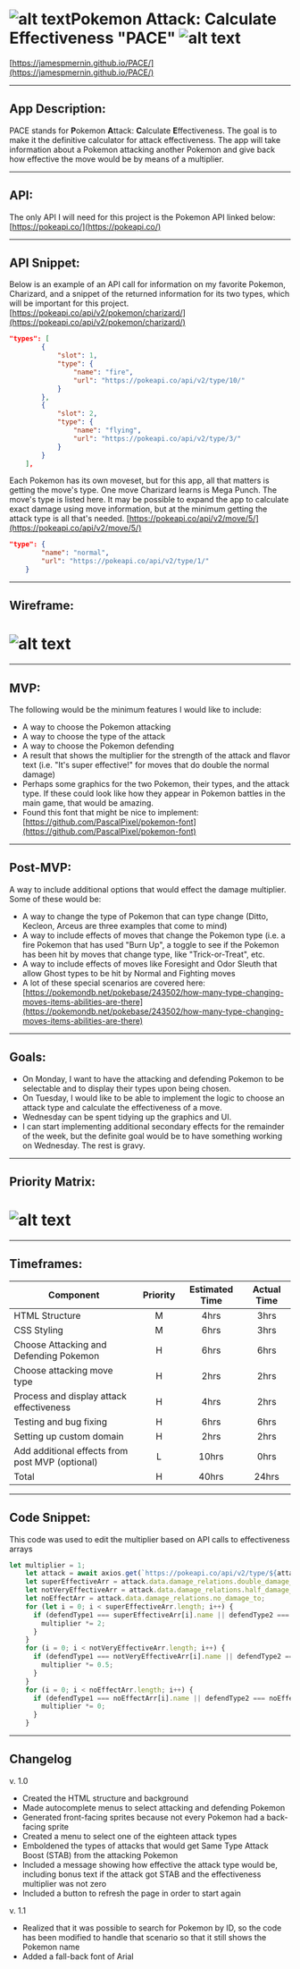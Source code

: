 # ![alt text](https://github.com/JamesMernin/PACE/blob/master/Images/pokeball.png "Pokeball")Pokemon Attack: Calculate Effectiveness "PACE" ![alt text](https://github.com/JamesMernin/PACE/blob/master/Images/pokeball.png "Pokeball")

[https://jamespmernin.github.io/PACE/](https://jamespmernin.github.io/PACE/)

---

## App Description:
PACE stands for **P**okemon **A**ttack: **C**alculate **E**ffectiveness. The goal is to make it the definitive calculator for attack effectiveness. The app will take information about a Pokemon attacking another Pokemon and give back how effective the move would be by means of a multiplier.

---

## API:
The only API I will need for this project is the Pokemon API linked below:
[https://pokeapi.co/](https://pokeapi.co/)

---

## API Snippet:
Below is an example of an API call for information on my favorite Pokemon, Charizard, and a snippet of the returned information for its two types, which will be important for this project.
[https://pokeapi.co/api/v2/pokemon/charizard/](https://pokeapi.co/api/v2/pokemon/charizard/)
```json
"types": [
        {
            "slot": 1,
            "type": {
                "name": "fire",
                "url": "https://pokeapi.co/api/v2/type/10/"
            }
        },
        {
            "slot": 2,
            "type": {
                "name": "flying",
                "url": "https://pokeapi.co/api/v2/type/3/"
            }
        }
    ],
```
Each Pokemon has its own moveset, but for this app, all that matters is getting the move's type. One move Charizard learns is Mega Punch. The move's type is listed here. It may be possible to expand the app to calculate exact damage using move information, but at the minimum getting the attack type is all that's needed.
[https://pokeapi.co/api/v2/move/5/](https://pokeapi.co/api/v2/move/5/)
```json
"type": {
        "name": "normal",
        "url": "https://pokeapi.co/api/v2/type/1/"
    }
```
---

## Wireframe:
# ![alt text](https://github.com/JamesMernin/PACE/blob/master/Images/Wireframe.png "Wireframe")

---

## MVP:
The following would be the minimum features I would like to include:
  * A way to choose the Pokemon attacking
  * A way to choose the type of the attack
  * A way to choose the Pokemon defending
  * A result that shows the multiplier for the strength of the attack and flavor text (i.e. "It's super effective!" for moves that do double the normal damage)
  * Perhaps some graphics for the two Pokemon, their types, and the attack type. If these could look like how they appear in Pokemon battles in the main game, that would be amazing.
  * Found this font that might be nice to implement: [https://github.com/PascalPixel/pokemon-font](https://github.com/PascalPixel/pokemon-font)

---

## Post-MVP:
A way to include additional options that would effect the damage multiplier. Some of these would be:
  * A way to change the type of Pokemon that can type change (Ditto, Kecleon, Arceus are three examples that come to mind)
  * A way to include effects of moves that change the Pokemon type (i.e. a fire Pokemon that has used "Burn Up", a toggle to see if the Pokemon has been hit by moves that change type, like "Trick-or-Treat", etc.
  * A way to include effects of moves like Foresight and Odor Sleuth that allow Ghost types to be hit by Normal and Fighting moves
  * A lot of these special scenarios are covered here: [https://pokemondb.net/pokebase/243502/how-many-type-changing-moves-items-abilities-are-there](https://pokemondb.net/pokebase/243502/how-many-type-changing-moves-items-abilities-are-there)

---

## Goals:
  * On Monday, I want to have the attacking and defending Pokemon to be selectable and to display their types upon being chosen.
  * On Tuesday, I would like to be able to implement the logic to choose an attack type and calculate the effectiveness of a move.
  * Wednesday can be spent tidying up the graphics and UI.
  * I can start implementing additional secondary effects for the remainder of the week, but the definite goal would be to have something working on Wednesday. The rest is gravy.

---

## Priority Matrix:
# ![alt text](https://github.com/JamesMernin/PACE/blob/master/Images/Priority%20Matrix.png "Priority Matrix")

---

## Timeframes:
| Component | Priority | Estimated Time | Actual Time |
| --- | :---: |  :---: | :---: |
| HTML Structure | M | 4hrs | 3hrs |
| CSS Styling | M | 6hrs | 3hrs |
| Choose Attacking and Defending Pokemon | H | 6hrs | 6hrs |
| Choose attacking move type | H | 2hrs | 2hrs |
| Process and display attack effectiveness | H | 4hrs | 2hrs |
| Testing and bug fixing | H | 6hrs | 6hrs |
| Setting up custom domain | H | 2hrs | 2hrs |
| Add additional effects from post MVP (optional) | L | 10hrs | 0hrs |
| Total | H | 40hrs | 24hrs |

---

## Code Snippet:
This code was used to edit the multiplier based on API calls to effectiveness arrays
```javascript
let multiplier = 1;
    let attack = await axios.get(`https://pokeapi.co/api/v2/type/${attackType.value}/`);
    let superEffectiveArr = attack.data.damage_relations.double_damage_to;
    let notVeryEffectiveArr = attack.data.damage_relations.half_damage_to;
    let noEffectArr = attack.data.damage_relations.no_damage_to;
    for (let i = 0; i < superEffectiveArr.length; i++) {
      if (defendType1 === superEffectiveArr[i].name || defendType2 === superEffectiveArr[i].name) {
        multiplier *= 2;
      }
    }
    for (i = 0; i < notVeryEffectiveArr.length; i++) {
      if (defendType1 === notVeryEffectiveArr[i].name || defendType2 === notVeryEffectiveArr[i].name) {
        multiplier *= 0.5;
      }
    }
    for (i = 0; i < noEffectArr.length; i++) {
      if (defendType1 === noEffectArr[i].name || defendType2 === noEffectArr[i].name) {
        multiplier *= 0;
      }
    }
```

---

## Changelog
v. 1.0
  * Created the HTML structure and background
  * Made autocomplete menus to select attacking and defending Pokemon
  * Generated front-facing sprites because not every Pokemon had a back-facing sprite
  * Created a menu to select one of the eighteen attack types
  * Emboldened the types of attacks that would get Same Type Attack Boost (STAB) from the attacking Pokemon
  * Included a message showing how effective the attack type would be, including bonus text if the attack got STAB and the effectiveness multiplier was not zero
  * Included a button to refresh the page in order to start again

v. 1.1
  * Realized that it was possible to search for Pokemon by ID, so the code has been modified to handle that scenario so that it still shows the Pokemon name
  * Added a fall-back font of Arial
